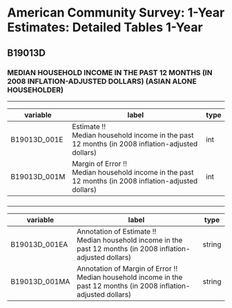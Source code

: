 # American Community Survey: 1-Year Estimates: Detailed Tables 1-Year

## B19013D

### MEDIAN HOUSEHOLD INCOME IN THE PAST 12 MONTHS (IN 2008 INFLATION-ADJUSTED DOLLARS) (ASIAN ALONE HOUSEHOLDER)

___

| variable | label | type |
| ----- | ----- | ----- |
| B19013D_001E | Estimate !!<br>Median household income in the past 12 months (in 2008 inflation-adjusted dollars) | int |
| B19013D_001M | Margin of Error !!<br>Median household income in the past 12 months (in 2008 inflation-adjusted dollars) | int |
### 

___

| variable | label | type |
| ----- | ----- | ----- |
| B19013D_001EA | Annotation of Estimate !!<br>Median household income in the past 12 months (in 2008 inflation-adjusted dollars) | string |
| B19013D_001MA | Annotation of Margin of Error !!<br>Median household income in the past 12 months (in 2008 inflation-adjusted dollars) | string |

